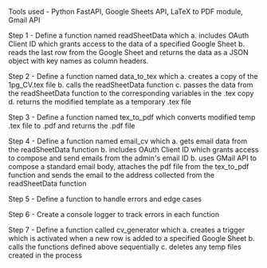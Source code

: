 Tools used - Python FastAPI, Google Sheets API, LaTeX to PDF module, Gmail API

Step 1 - Define a function named readSheetData which
    a. includes OAuth Client ID which grants access to the data of a specified Google Sheet
    b. reads the last row from the Google Sheet and returns the data as a JSON object with key names as column headers. 

Step 2 - Define a function named data_to_tex which 
    a. creates a copy of the 1pg_CV.tex file 
    b. calls the readSheetData function
    c. passes the data from the readSheetData function to the corresponding variables in the .tex copy
    d. returns the modified template as a temporary .tex file

Step 3 - Define a function named tex_to_pdf which converts modified temp .tex file to .pdf and returns the .pdf file

Step 4 - Define a function named email_cv which
    a. gets email data from the readSheetData function
    b. includes OAuth Client ID which grants access to compose and send emails from the admin's email ID
    b. uses GMail API to compose a standard email body, attaches the pdf file from the tex_to_pdf function and sends the email to the address collected from the readSheetData function

Step 5 - Define a function to handle errors and edge cases

Step 6 - Create a console logger to track errors in each function

Step 7 - Define a function called cv_generator which 
    a. creates a trigger which is activated when a new row is added to a specified Google Sheet
    b. calls the functions defined above sequentially
    c. deletes any temp files created in the process

